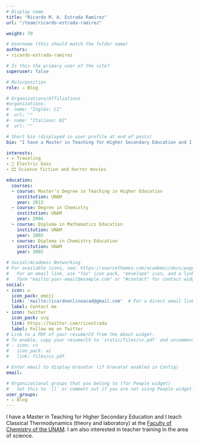 ```yaml
---
# Display name
title: "Ricardo M. A. Estrada Ramírez"
url: "/team/ricardo-estrada-ramirez"

weight: 70

# Username (this should match the folder name)
authors:
- ricardo-estrada-ramirez

# Is this the primary user of the site?
superuser: false

# Role/position
role: ✍️ Blog

# Organizations/Affiliations
#organizations:
#- name: "Inglés: C1"
#  url: ""
#- name: "Italiano: B2"
#  url: ""  

# Short bio (displayed in user profile at end of posts)
bio: "I have a Master in Teaching for Higher Secondary Education and I teach Classical Thermodynamics (theory and laboratory) at the [Faculty of Chemistry of the UNAM](https://quimica.unam.mx/)."

interests:
- ✈️ Traveling
- 🎸 Electric bass
- 🎞 Science fiction and horror movies

education:
  courses:
  - course: Master's Degree in Teaching in Higher Education
    institution: UNAM
    year: 2013
  - course: Degree in Chemistry
    institution: UNAM
    year: 2004
  - course: Diploma in Mathematics Education
    institution: UNAM
    year: 2003
  - course: Diploma in Chemistry Education
    institution: UNAM
    year: 2002

# Social/Academic Networking
# For available icons, see: https://sourcethemes.com/academic/docs/page-builder/#icons
#   For an email link, use "fas" icon pack, "envelope" icon, and a link in the
#   form "mailto:your-email@example.com" or "#contact" for contact widget.
social:
- icon: ✉️
  icon_pack: emoji
  link: 'mailto:ricardoenlineacad@gmail.com'  # For a direct email link, use "mailto:test@example.org".
  label: Contact me
- icon: twitter
  icon_pack: svg
  link: https://twitter.com/ricestrada
  label: Follow me on Twitter
# Link to a PDF of your resume/CV from the About widget.
# To enable, copy your resume/CV to `static/files/cv.pdf` and uncomment the lines below.
# - icon: cv
#   icon_pack: ai
#   link: files/cv.pdf

# Enter email to display Gravatar (if Gravatar enabled in Config)
email:

# Organizational groups that you belong to (for People widget)
#   Set this to `[]` or comment out if you are not using People widget.
user_groups:
- ✍️ Blog
---
```


I have a Master in Teaching for Higher Secondary Education and I teach Classical Thermodynamics (theory and laboratory) at the [Faculty of Chemistry of the UNAM](https://quimica.unam.mx/). I am also interested in teacher training in the area of science.